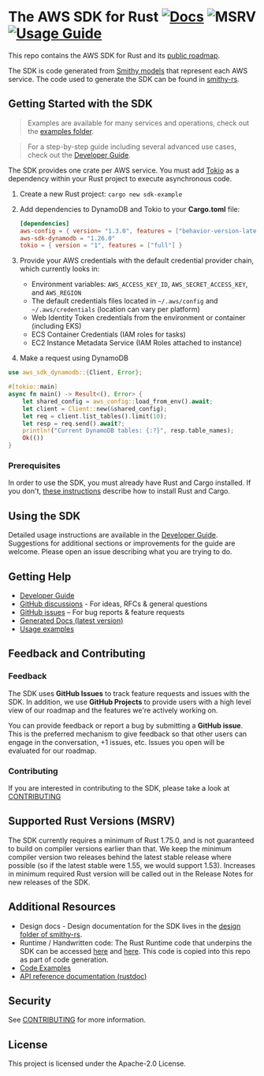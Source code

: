 <!--
IMPORTANT:
This README file is auto-generated by the build system in smithy-lang/smithy-rs.
To update it, edit the `aws/SDK_README.md.hb` Handlebars template in that repository.
-->

# The AWS SDK for Rust [![Docs](https://img.shields.io/badge/docs-blue)](https://awslabs.github.io/aws-sdk-rust/) ![MSRV](https://img.shields.io/badge/msrv-1.75.0-red) [![Usage Guide](https://img.shields.io/badge/Developer_Guide-blue)](https://docs.aws.amazon.com/sdk-for-rust/latest/dg/welcome.html)

This repo contains the AWS SDK for Rust and its [public roadmap](https://github.com/orgs/awslabs/projects/50/views/1).

The SDK is code generated from [Smithy models](https://smithy.io/2.0/index.html) that represent each AWS service.
The code used to generate the SDK can be found in [smithy-rs](https://github.com/smithy-lang/smithy-rs).

## Getting Started with the SDK

> Examples are available for many services and operations, check out the [examples folder](./examples).

> For a step-by-step guide including several advanced use cases, check out the [Developer Guide](https://docs.aws.amazon.com/sdk-for-rust/latest/dg/welcome.html).

The SDK provides one crate per AWS service. You must add [Tokio](https://crates.io/crates/tokio) as a dependency within your Rust project to execute asynchronous code.

1. Create a new Rust project: `cargo new sdk-example`
2. Add dependencies to DynamoDB and Tokio to your **Cargo.toml** file:

    ```toml
    [dependencies]
    aws-config = { version= "1.3.0", features = ["behavior-version-latest"] }
    aws-sdk-dynamodb = "1.26.0"
    tokio = { version = "1", features = ["full"] }
    ```

3. Provide your AWS credentials with the default credential provider chain, which currently looks in:
   - Environment variables: `AWS_ACCESS_KEY_ID`, `AWS_SECRET_ACCESS_KEY`, and `AWS_REGION`
   - The default credentials files located in `~/.aws/config` and `~/.aws/credentials` (location can vary per platform)
   - Web Identity Token credentials from the environment or container (including EKS)
   - ECS Container Credentials (IAM roles for tasks)
   - EC2 Instance Metadata Service (IAM Roles attached to instance)

4. Make a request using DynamoDB

```rust
use aws_sdk_dynamodb::{Client, Error};

#[tokio::main]
async fn main() -> Result<(), Error> {
    let shared_config = aws_config::load_from_env().await;
    let client = Client::new(&shared_config);
    let req = client.list_tables().limit(10);
    let resp = req.send().await?;
    println!("Current DynamoDB tables: {:?}", resp.table_names);
    Ok(())
}
```

### Prerequisites

In order to use the SDK, you must already have Rust and Cargo installed. If you don't, [these instructions](https://doc.rust-lang.org/book/ch01-01-installation.html) describe how to install Rust and Cargo.

## Using the SDK

Detailed usage instructions are available in the [Developer Guide](https://docs.aws.amazon.com/sdk-for-rust/latest/dg/welcome.html).
Suggestions for additional sections or improvements for the guide are welcome. Please open an issue describing what you are trying to do.

## Getting Help
* [Developer Guide](https://docs.aws.amazon.com/sdk-for-rust/latest/dg/welcome.html)
* [GitHub discussions](https://github.com/awslabs/aws-sdk-rust/discussions) - For ideas, RFCs & general questions
* [GitHub issues](https://github.com/awslabs/aws-sdk-rust/issues/new/choose) – For bug reports & feature requests
* [Generated Docs (latest version)](https://awslabs.github.io/aws-sdk-rust/)
* [Usage examples](./examples)

## Feedback and Contributing

### Feedback

The SDK uses **GitHub Issues** to track feature requests and issues with the SDK. In addition, we use **GitHub Projects** to provide users with a high level view of our roadmap and the features we're actively working on.

You can provide feedback or report a bug  by submitting a **GitHub issue**.
This is the preferred mechanism to give feedback so that other users can engage in the conversation, +1 issues, etc.
Issues you open will be evaluated for our roadmap.

### Contributing

If you are interested in contributing to the SDK, please take a look at [CONTRIBUTING](CONTRIBUTING.md)

## Supported Rust Versions (MSRV)

The SDK currently requires a minimum of Rust 1.75.0, and is not guaranteed to build on compiler versions
earlier than that. We keep the minimum compiler version two releases behind the latest stable release where
possible (so if the latest stable were 1.55, we would support 1.53). Increases in minimum required Rust
version will be called out in the Release Notes for new releases of the SDK.

## Additional Resources

- Design docs - Design documentation for the SDK lives in the [design folder of smithy-rs](https://github.com/smithy-lang/smithy-rs/tree/main/design).
- Runtime / Handwritten code: The Rust Runtime code that underpins the SDK can be accessed [here](https://github.com/smithy-lang/smithy-rs/tree/main/rust-runtime) and [here](https://github.com/smithy-lang/smithy-rs/tree/main/aws/rust-runtime). This code is copied into this repo as part of code generation.
- [Code Examples](./examples)
- [API reference documentation (rustdoc)](https://awslabs.github.io/aws-sdk-rust/)

## Security

See [CONTRIBUTING](CONTRIBUTING.md#security-issue-notifications) for more information.

## License

This project is licensed under the Apache-2.0 License.
